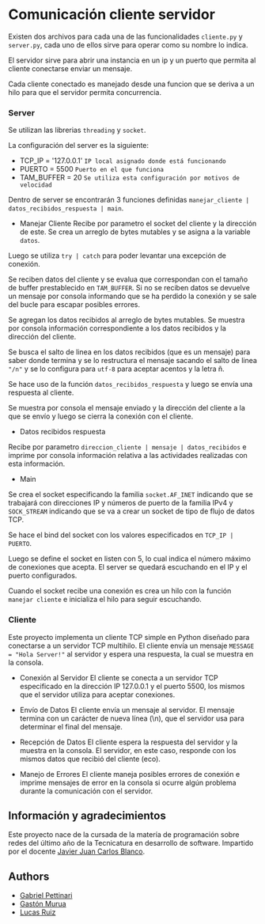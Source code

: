 
# Comunicación cliente servidor

Existen dos archivos para cada una de las funcionalidades `cliente.py` y `server.py`, cada uno de ellos sirve para operar como su nombre lo indica.

El servidor sirve para abrir una instancia en un ip y un puerto que permita al cliente conectarse enviar un mensaje.

Cada cliente conectado es manejado desde una funcion que se deriva a un hilo para que el servidor permita concurrencia.

### Server

Se utilizan las librerias `threading` y `socket`.

La configuración del server es la siguiente:

- TCP_IP = '127.0.0.1' `IP local asignado donde está funcionando`
- PUERTO = 5500  `Puerto en el que funciona`
- TAM_BUFFER = 20 `Se utiliza esta configuración por motivos de velocidad`

Dentro de server se encontrarán 3 funciones definidas `manejar_cliente | datos_recibidos_respuesta | main`.

* Manejar Cliente
Recibe por parametro el socket del cliente y la dirección de este.
Se crea un arreglo de bytes mutables y se asigna a la variable `datos`. 

Luego se utiliza `try | catch` para poder levantar una excepción de conexión.

Se reciben datos del cliente y se evalua que correspondan con el tamaño de buffer prestablecido en `TAM_BUFFER`.
Si no se reciben datos se devuelve un mensaje por consola informando que se ha perdido la conexión y se sale del bucle para escapar posibles errores.

Se agregan los datos recibidos al arreglo de bytes mutables.
Se muestra por consola información correspondiente a los datos recibidos y la dirección del cliente.

Se busca el salto de linea en los datos recibidos (que es un mensaje) para saber donde termina y se lo restructura el mensaje sacando el salto de linea `"/n"` y se lo configura para `utf-8` para aceptar acentos y la letra ñ.

Se hace uso de la función `datos_recibidos_respuesta` y luego se envía una respuesta al cliente.

Se muestra por consola el mensaje enviado y la dirección del cliente a la que se envío y luego se cierra la conexión con el cliente.

- Datos recibidos respuesta

Recibe por parametro `direccion_cliente | mensaje | datos_recibidos` e imprime por consola información relativa a las actividades realizadas con esta información.

- Main

Se crea el socket especificando la familia `socket.AF_INET` indicando que se trabajará con direcciones IP y números de puerto de la familia IPv4 y `SOCK_STREAM` indicando que se va a crear un socket de tipo de flujo de datos TCP.

Se hace el bind del socket con los valores especificados en `TCP_IP | PUERTO`.

Luego se define el socket en listen con 5, lo cual indica el número máximo de conexiones que acepta. El server se quedará escuchando en el IP y el puerto configurados.

Cuando el socket recibe una conexión es crea un hilo con la función `manejar cliente` e inicializa el hilo para seguir escuchando.

### Cliente 
Este proyecto implementa un cliente TCP simple en Python diseñado para conectarse a un servidor TCP multihilo. El cliente envía un mensaje `MESSAGE = "Hola Server!"` al servidor y espera una respuesta, la cual se muestra en la consola.


- Conexión al Servidor
El cliente se conecta a un servidor TCP especificado en la dirección IP 127.0.0.1 y el puerto 5500, los mismos que el servidor utiliza para aceptar conexiones.

- Envío de Datos
El cliente envía un mensaje al servidor. El mensaje termina con un carácter de nueva línea (\n), que el servidor usa para determinar el final del mensaje.

- Recepción de Datos
El cliente espera la respuesta del servidor y la muestra en la consola. El servidor, en este caso, responde con los mismos datos que recibió del cliente (eco).

- Manejo de Errores
El cliente maneja posibles errores de conexión e imprime mensajes de error en la consola si ocurre algún problema durante la comunicación con el servidor.








## Información y agradecimientos

Este proyecto nace de la cursada de la matería de programación sobre redes del último año de la Tecnicatura en desarrollo de software. Impartido por el docente [Javier Juan Carlos Blanco](https://github.com/jjcblanco).


## Authors

- [Gabriel Pettinari](https://github.com/GabrielPetty)
- [Gastón Murua](https://github.com/JGastonMurua)
- [Lucas Ruiz](https://github.com/LERV1993)

